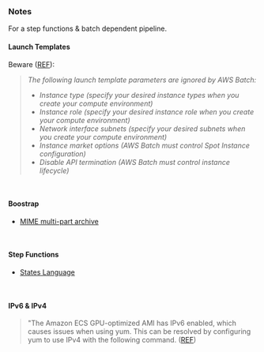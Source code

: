 <br>

### Notes

For a step functions & batch dependent pipeline.

#### Launch Templates

Beware ([REF](https://docs.aws.amazon.com/batch/latest/userguide/launch-templates.html)):

> *The following launch template parameters are ignored by AWS Batch:*
> * *Instance type (specify your desired instance types when you create your compute environment)*
> * *Instance role (specify your desired instance role when you create your compute environment)*
> * *Network interface subnets (specify your desired subnets when you create your compute environment)*
> * *Instance market options (AWS Batch must control Spot Instance configuration)*
> * *Disable API termination (AWS Batch must control instance lifecycle)*

<br>

#### Boostrap

* [MIME multi-part archive](https://cloudinit.readthedocs.io/en/latest/explanation/format.html#mime-multi-part-archive)

<br>

#### Step Functions

* [States Language](https://states-language.net/spec.html)

<br>

#### IPv6 & IPv4

> "The Amazon ECS GPU-optimized AMI has IPv6 enabled, which causes issues when using yum. This can be resolved by configuring yum to use IPv4 with the following command. ([REF](https://docs.aws.amazon.com/AmazonECS/latest/developerguide/ecs-gpu.html))